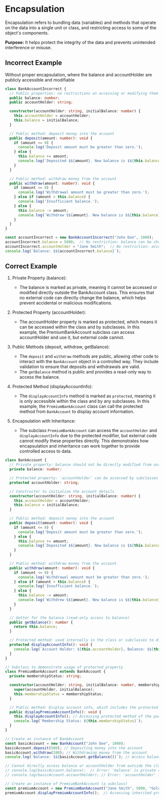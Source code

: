 # Encapsulation

Encapsulation refers to bundling data (variables) and methods that operate on the data into a single unit or class, and restricting access to some of the object's components.

**Purpose:** It helps protect the integrity of the data and prevents unintended interference or misuse.

## Incorrect Example

Without proper encapsulation, where the balance and accountHolder are publicly accessible and modifiable

```ts
class BankAccountIncorrect {
  // Public properties: no restrictions on accessing or modifying them
  public balance: number;
  public accountHolder: string;

  constructor(accountHolder: string, initialBalance: number) {
    this.accountHolder = accountHolder;
    this.balance = initialBalance;
  }

  // Public method: deposit money into the account
  public deposit(amount: number): void {
    if (amount <= 0) {
      console.log('Deposit amount must be greater than zero.');
    } else {
      this.balance += amount;
      console.log(`Deposited $${amount}. New balance is $${this.balance}.`);
    }
  }

  // Public method: withdraw money from the account
  public withdraw(amount: number): void {
    if (amount <= 0) {
      console.log('Withdrawal amount must be greater than zero.');
    } else if (amount > this.balance) {
      console.log('Insufficient balance.');
    } else {
      this.balance -= amount;
      console.log(`Withdrew $${amount}. New balance is $${this.balance}.`);
    }
  }
}

const accountIncorrect = new BankAccountIncorrect("John Doe", 1000);
accountIncorrect.balance = 5000;  // No restriction: balance can be changed directly
accountIncorrect.accountHolder = "Jane Smith";  // No restriction: accountHolder can be changed directly
console.log(`Balance: $${accountIncorrect.balance}`);
```

## Correct Example

1. Private Property (balance):

    - The balance is marked as private, meaning it cannot be accessed or modified directly outside the BankAccount class. This ensures that no external code can directly change the balance, which helps prevent accidental or malicious modifications.

2. Protected Property (accountHolder):

    - The accountHolder property is marked as protected, which means it can be accessed within the class and by subclasses. In this example, the PremiumBankAccount subclass can access accountHolder and use it, but external code cannot.

3. Public Methods (deposit, withdraw, getBalance):

    - The `deposit` and `withdraw` methods are public, allowing other code to interact with the `BankAccount` object in a controlled way. They include validation to ensure that deposits and withdrawals are valid.
    - The `getBalance` method is public and provides a read-only way to access the balance.

4. Protected Method (displayAccountInfo):

    - The `displayAccountInfo` method is marked as `protected`, meaning it is only accessible within the class and by any subclasses. In this example, the `PremiumBankAccount` class can call the protected method from `BankAccount` to display account information.

5. Encapsulation with Inheritance:

    - The subclass `PremiumBankAccount` can access the `accountHolder` and `displayAccountInfo` due to the protected modifier, but external code cannot modify these properties directly. This demonstrates how encapsulation and inheritance can work together to provide controlled access to data.

```ts
class BankAccount {
  // Private property: balance should not be directly modified from outside
  private balance: number;

  // Protected property: `accountHolder` can be accessed by subclasses
  protected accountHolder: string;

  // Constructor to initialize the account details
  constructor(accountHolder: string, initialBalance: number) {
    this.accountHolder = accountHolder;
    this.balance = initialBalance;
  }

  // Public method: deposit money into the account
  public deposit(amount: number): void {
    if (amount <= 0) {
      console.log('Deposit amount must be greater than zero.');
    } else {
      this.balance += amount;
      console.log(`Deposited $${amount}. New balance is $${this.balance}.`);
    }
  }

  // Public method: withdraw money from the account
  public withdraw(amount: number): void {
    if (amount <= 0) {
      console.log('Withdrawal amount must be greater than zero.');
    } else if (amount > this.balance) {
      console.log('Insufficient balance.');
    } else {
      this.balance -= amount;
      console.log(`Withdrew $${amount}. New balance is $${this.balance}.`);
    }
  }

  // Getter for the balance (read-only access to balance)
  public getBalance(): number {
    return this.balance;
  }

  // Protected method: used internally in the class or subclasses to display account info
  protected displayAccountInfo(): void {
    console.log(`Account Holder: ${this.accountHolder}, Balance: $${this.balance}`);
  }
}

// Subclass to demonstrate usage of protected property
class PremiumBankAccount extends BankAccount {
  private membershipStatus: string;

  constructor(accountHolder: string, initialBalance: number, membershipStatus: string) {
    super(accountHolder, initialBalance);
    this.membershipStatus = membershipStatus;
  }

  // Public method: Display account info, which includes the protected property
  public displayPremiumAccountInfo(): void {
    this.displayAccountInfo(); // Accessing protected method of the parent class
    console.log(`Membership Status: ${this.membershipStatus}`);
  }
}

// Create an instance of BankAccount
const basicAccount = new BankAccount("John Doe", 1000);
basicAccount.deposit(500); // Depositing money into the account
basicAccount.withdraw(200); // Withdrawing money from the account
console.log(`Balance: $${basicAccount.getBalance()}`); // Access balance via getter

// Cannot directly access balance or accountHolder from outside the class
// console.log(basicAccount.balance);  // Error: 'balance' is private and only accessible within class 'BankAccount'
// console.log(basicAccount.accountHolder); // Error: 'accountHolder' is protected and accessible only within the class and subclasses

// Create an instance of PremiumBankAccount (a subclass)
const premiumAccount = new PremiumBankAccount("Jane Smith", 5000, "Gold");
premiumAccount.displayPremiumAccountInfo();  // Accessing inherited protected method from the parent class
```